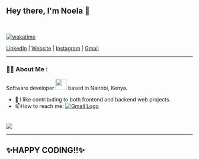 <h2 align="left">
  Hey there, I'm Noela 👋
</h2>
</br>

[![wakatime](https://wakatime.com/badge/user/c2249d27-39d3-4d70-ab08-106ed29cee2b.svg)](https://wakatime.com/@c2249d27-39d3-4d70-ab08-106ed29cee2b)

[LinkedIn](https://www.linkedin.com/in/trixienoelanjeru/) | [Website](https://noela-murugi.github.io/portfolio/) | [Instagram](https://www.instagram.com/roroooo.trix_ie/) | [Gmail](mailto:noelatrixie@gmail.com?subject=Regarding%20GitHub%20Collaboration)

---

### :woman_technologist: About Me :

Software developer <img src="https://media.giphy.com/media/WUlplcMpOCEmTGBtBW/giphy.gif" width="30"> based in Nairobi, Kenya. 
- :telescope: I like contributing to both frontend and backend web projects.
- :mailbox:How to reach me: [![Gmail Logo](https://img.shields.io/badge/-gmail-red?style=flat&logo=Gmail&logoColor=white)](mailto:noelatrixie@gmail.com?subject=Regarding%20GitHub%20Collaboration)
 </p>
 
 <br>
<div style="display: flex;">
  
 <img align="top" src="https://github-readme-stats.vercel.app/api/top-langs/?username=Noela-Murugi&langs_count=12&count_private=true&layout=compact&theme=light"/>
  </div>

  
  

---

<h2>
  ✨HAPPY CODING!!✨
</h2>

